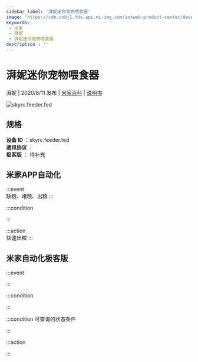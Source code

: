 ```yaml
---
sidebar_label: '湃妮迷你宠物喂食器'
image: 'https://cdn.cnbj1.fds.api.mi-img.com/iotweb-product-center/developer_160039271126356GuyuK8.png?GalaxyAccessKeyId=AKVGLQWBOVIRQ3XLEW&Expires=9223372036854775807&Signature=30lIRsQJyZxbEgpG9lTZgxUCDds='
keywords: 
 - 米家
 - 湃妮
 - 湃妮迷你宠物喂食器
description : ''
---
```

# 湃妮迷你宠物喂食器

湃妮 | 2020/8/11 发布 | [米家百科](https://home.mi.com/webapp/content/baike/product/index.html?model=skyrc.feeder.fed) | [说明书](https://home.mi.com/views/introduction.html?model=skyrc.feeder.fed&region=cn)

![skyrc.feeder.fed](https://cdn.cnbj1.fds.api.mi-img.com/iotweb-product-center/developer_160039271126356GuyuK8.png?GalaxyAccessKeyId=AKVGLQWBOVIRQ3XLEW&Expires=9223372036854775807&Signature=30lIRsQJyZxbEgpG9lTZgxUCDds=)

## 规格  
> 
**设备 ID** ：skyrc.feeder.fed  
**通讯协议** ：  
**极客版**  ： 待补充 


## 米家APP自动化  

:::event  
缺粮、堵粮、出粮
:::

:::condition  

:::

:::action   
快速出粮
:::

## 米家自动化极客版  

:::event  

:::

:::condition  

:::

:::condition 可查询的状态条件  

:::

:::action  

:::

        
